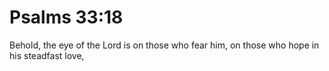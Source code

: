 # Psalms 33:18

Behold, the eye of the Lord is on those who fear him, on those who hope in his steadfast love,
